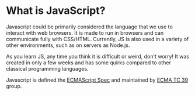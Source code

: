 # What is JavaScript?

Javascript could be primarily considered the language that we use to interact with web browsers.  It is made to run in browsers and can communicate fully with CSS/HTML.  Currently, JS is also used in a variety of other environments, such as on servers as Node.js.  

As you learn JS, any time you think it is difficult or weird, don't worry!  It was created in only a few weeks and has some quirks compared to other classical programming languages.

Javascript is defined the [ECMAScript Spec](https://tc39.es/ecma262/) and maintained by [ECMA TC 39](https://github.com/tc39) group.

